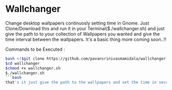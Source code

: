 # Wallchanger
Change desktop wallpapers continuosly setting time in Gnome.
Just Clone/Download this and run it in your Terminal($./wallchanger.sh) and just give the path to to your collection of Wallpapers you wanted and give the time interval between the wallpapers. 
It's a basic thing more coming soon..!!

Commands to be Executed :  
```bash
bash <($git clone https://github.com/pavansrinivasmamidala/wallchanger)  
$cd wallchanger  
$chmod +x wallchanger.sh  
$./wallchanger.sh  
```bash
that's it just give the path to the wallpapers and set the time in seconds!  
